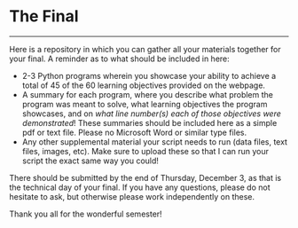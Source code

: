 # The Final
---

Here is a repository in which you can gather all your materials together for your final. A reminder as to what should be included in here:
* 2-3 Python programs wherein you showcase your ability to achieve a total of 45 of the 60 learning objectives provided on the webpage.
* A summary for each program, where you describe what problem the program was meant to solve, what learning objectives the program showcases, and on _what line number(s) each of those objectives were demonstrated_! These summaries should be included here as a simple pdf or text file. Please no Microsoft Word or similar type files.
* Any other supplemental material your script needs to run (data files, text files, images, etc). Make sure to upload these so that I can run your script the exact same way you could!

There should be submitted by the end of Thursday, December 3, as that is the technical day of your final. If you have any questions, please do not hesitate to ask, but otherwise please work independently on these.

Thank you all for the wonderful semester!
